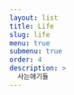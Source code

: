 ```yaml
---
layout: list
title: Life
slug: life
menu: true
submenu: true
order: 4
description: >
  사는애기들
---
```

